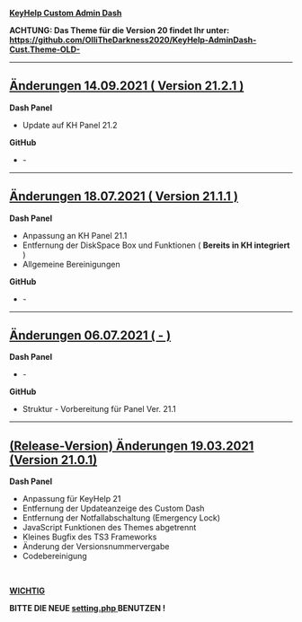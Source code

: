 <u> <b> KeyHelp Custom Admin Dash </b> </u>

<b> ACHTUNG: Das Theme für die Version 20 findet Ihr unter: https://github.com/OlliTheDarkness2020/KeyHelp-AdminDash-Cust.Theme-OLD- </b>

<hr>

<h2> <b> <u> Änderungen 14.09.2021 ( Version 21.2.1 ) </u> </b> </h2>

<b> Dash Panel </b>
<ul>

<li> Update auf KH Panel 21.2 </li>

</ul>

<b> GitHub </b>
<ul>

<li> - </li>

</ul>

<hr>

<h2> <b> <u> Änderungen 18.07.2021 ( Version 21.1.1 ) </u> </b> </h2>

<b> Dash Panel </b>
<ul>

<li> Anpassung an KH Panel 21.1 </li>

<li> Entfernung der DiskSpace Box und Funktionen ( <b>Bereits in KH integriert</b> ) </li>

<li> Allgemeine Bereinigungen </li>

</ul>

<b> GitHub </b>
<ul>

<li> - </li>

</ul>

<hr>

<h2> <b> <u> Änderungen 06.07.2021 ( - ) </u> </b> </h2>

<b> Dash Panel </b>
<ul>

<li> - </li>

</ul>

<b> GitHub </b>
<ul>

<li> Struktur - Vorbereitung für Panel Ver. 21.1 </li>

</ul>

<hr>

<h2> <b> <u> (Release-Version) Änderungen 19.03.2021 (Version 21.0.1) </u> </b> </h2>

<b> Dash Panel </b>
<ul>
<li> Anpassung für KeyHelp 21 </li>

<li> Entfernung der Updateanzeige des Custom Dash </li>

<li> Entfernung der Notfallabschaltung (Emergency Lock) </li>

<li> JavaScript Funktionen des Themes abgetrennt </li>

<li> Kleines Bugfix des TS3 Frameworks </li>

<li> Änderung der Versionsnummervergabe </li>

<li> Codebereinigung </li>
</ul>

<br>

<b> <u> WICHTIG </u> </b>

<b> BITTE DIE NEUE <u> setting.php </u> BENUTZEN ! </b>
